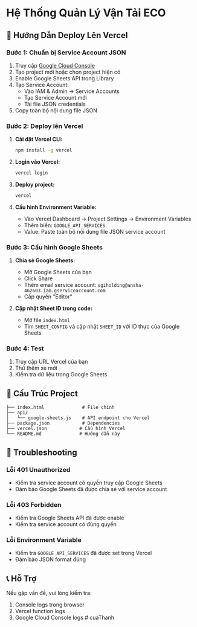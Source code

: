# Hệ Thống Quản Lý Vận Tải ECO

## 🚀 Hướng Dẫn Deploy Lên Vercel

### Bước 1: Chuẩn bị Service Account JSON

1. Truy cập [Google Cloud Console](https://console.cloud.google.com/)
2. Tạo project mới hoặc chọn project hiện có
3. Enable Google Sheets API trong Library
4. Tạo Service Account:
   - Vào IAM & Admin → Service Accounts
   - Tạo Service Account mới
   - Tải file JSON credentials
5. Copy toàn bộ nội dung file JSON

### Bước 2: Deploy lên Vercel

1. **Cài đặt Vercel CLI:**
   ```bash
   npm install -g vercel
   ```

2. **Login vào Vercel:**
   ```bash
   vercel login
   ```

3. **Deploy project:**
   ```bash
   vercel
   ```

4. **Cấu hình Environment Variable:**
   - Vào Vercel Dashboard → Project Settings → Environment Variables
   - Thêm biến: `GOOGLE_API_SERVICES`
   - Value: Paste toàn bộ nội dung file JSON service account

### Bước 3: Cấu hình Google Sheets

1. **Chia sẻ Google Sheets:**
   - Mở Google Sheets của bạn
   - Click Share
   - Thêm email service account: `sgiholding@ansha-462603.iam.gserviceaccount.com`
   - Cấp quyền "Editor"

2. **Cập nhật Sheet ID trong code:**
   - Mở file `index.html`
   - Tìm `SHEET_CONFIG` và cập nhật `SHEET_ID` với ID thực của Google Sheets

### Bước 4: Test

1. Truy cập URL Vercel của bạn
2. Thử thêm xe mới
3. Kiểm tra dữ liệu trong Google Sheets

## 📁 Cấu Trúc Project

```
├── index.html              # File chính
├── api/
│   └── google-sheets.js    # API endpoint cho Vercel
├── package.json            # Dependencies
├── vercel.json            # Cấu hình Vercel
└── README.md              # Hướng dẫn này
```

## 🔧 Troubleshooting

### Lỗi 401 Unauthorized
- Kiểm tra service account có quyền truy cập Google Sheets
- Đảm bảo Google Sheets đã được chia sẻ với service account

### Lỗi 403 Forbidden
- Kiểm tra Google Sheets API đã được enable
- Kiểm tra service account có đúng quyền

### Lỗi Environment Variable
- Kiểm tra `GOOGLE_API_SERVICES` đã được set trong Vercel
- Đảm bảo JSON format đúng

## 📞 Hỗ Trợ

Nếu gặp vấn đề, vui lòng kiểm tra:
1. Console logs trong browser
2. Vercel function logs
3. Google Cloud Console logs
#   c u a T h a n h  
 